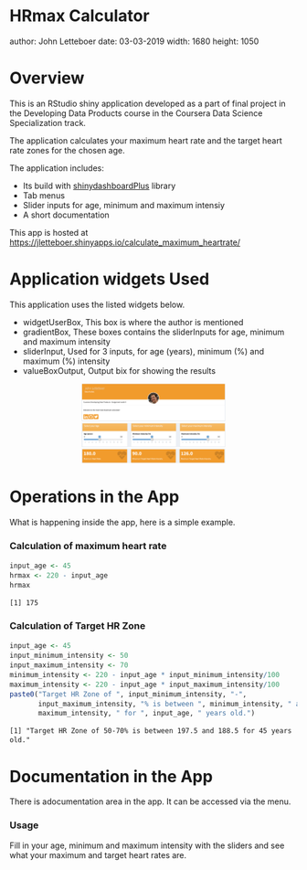 HRmax Calculator
========================================================
author: John Letteboer
date: 03-03-2019
width: 1680
height: 1050

Overview
========================================================
This is an RStudio shiny application developed as a part of final project in the 
Developing Data Products course in the Coursera Data Science Specialization track.

The application calculates your maximum heart rate and the target heart rate 
zones for the chosen age.

The application includes:

- Its build with [shinydashboardPlus](https://github.com/RinteRface/shinydashboardPlus) library
- Tab menus
- Slider inputs for age, minimum and maximum intensiy
- A short documentation

This app is hosted at https://jletteboer.shinyapps.io/calculate_maximum_heartrate/

Application widgets Used
========================================================
This application uses the listed widgets below.

- widgetUserBox, This box is where the author is mentioned
- gradientBox, These boxes contains the sliderInputs for age, minimum and maximum intensity
- sliderInput, Used for 3 inputs, for age (years), minimum (%) and maximum (%) intensity
- valueBoxOutput, Output bix for showing the results

<div align="center">
  <img src="profile.png" width=50% height=50%>
  <img src="sliders.png" width=50% height=50%>
  <img src="outputs.png" width=50% height=50%>
</div>

Operations in the App
========================================================
What is happening inside the app, here is a simple example. 

### Calculation of maximum heart rate

```r
input_age <- 45
hrmax <- 220 - input_age
hrmax
```

```
[1] 175
```

### Calculation of Target HR Zone

```r
input_age <- 45
input_minimum_intensity <- 50
input_maximum_intensity <- 70
minimum_intensity <- 220 - input_age * input_minimum_intensity/100
maximum_intensity <- 220 - input_age * input_maximum_intensity/100
paste0("Target HR Zone of ", input_minimum_intensity, "-", 
       input_maximum_intensity, "% is between ", minimum_intensity, " and ",
       maximum_intensity, " for ", input_age, " years old.")
```

```
[1] "Target HR Zone of 50-70% is between 197.5 and 188.5 for 45 years old."
```

Documentation in the App
========================================================
There is adocumentation area in the app. It can be accessed via the menu.

### Usage
Fill in your age, minimum and maximum intensity with the sliders and see what your maximum and target heart rates are. 
